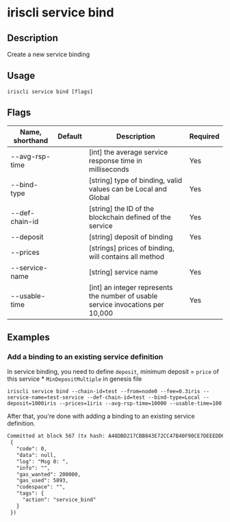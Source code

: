 # iriscli service bind 

## Description

Create a new service binding

## Usage

```
iriscli service bind [flags]
```

## Flags

| Name, shorthand       | Default                 | Description                                                                                                                                           | Required |
| --------------------- | ----------------------- | ----------------------------------------------------------------------------------------------------------------------------------------------------- | -------- |
| --avg-rsp-time        |                         | [int] the average service response time in milliseconds                                                                                               |  Yes     |
| --bind-type           |                         | [string] type of binding, valid values can be Local and Global                                                                                        |  Yes     |
| --def-chain-id        |                         | [string] the ID of the blockchain defined of the service                                                                                              |  Yes     |
| --deposit             |                         | [string] deposit of binding                                                                                                                           |  Yes     |
| --prices              |                         | [strings] prices of binding, will contains all method                                                                                                 |          |
| --service-name        |                         | [string] service name                                                                                                                                 |  Yes     |
| --usable-time         |                         | [int] an integer represents the number of usable service invocations per 10,000                                                                       |  Yes     |

## Examples

### Add a binding to an existing service definition
In service binding, you need to define `deposit`, minimum deposit = `price` of this service * `MinDepositMultiple` in genesis file


```shell
iriscli service bind --chain-id=test --from=node0 --fee=0.3iris --service-name=test-service --def-chain-id=test --bind-type=Local --deposit=1000iris --prices=1iris --avg-rsp-time=10000 --usable-time=100
```

After that, you're done with adding a binding to an existing service definition.

```txt
Committed at block 567 (tx hash: A48DBD217CBB843E72CC47B40F90CE7DEEEDD6437C86A74A2976ADC9F449A034, response:
 {
   "code": 0,
   "data": null,
   "log": "Msg 0: ",
   "info": "",
   "gas_wanted": 200000,
   "gas_used": 5893,
   "codespace": "",
   "tags": {
     "action": "service_bind"
   }
 })
```

